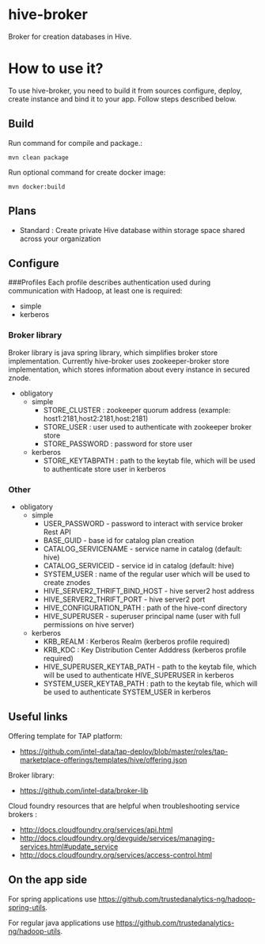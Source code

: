 hive-broker
===========

Broker for creation databases in Hive.

# How to use it?
To use hive-broker, you need to build it from sources configure, deploy, create instance and bind it to your app. Follow steps described below. 

## Build 
Run command for compile and package.: 
```
mvn clean package
```
Run optional command for create docker image:
```
mvn docker:build
```

## Plans

  * Standard : Create private Hive database within storage space shared across your organization

## Configure

###Profiles 
Each profile describes authentication used during communication with Hadoop, at least one is required: 

  * simple
  * kerberos
  
### Broker library
Broker library is java spring library, which simplifies broker store implementation. Currently hive-broker uses zookeeper-broker store implementation, which stores information about every instance in secured znode.

* obligatory
  * simple
    * STORE_CLUSTER : zookeeper quorum address (example: host1:2181,host2:2181,host:2181)
    * STORE_USER : user used to authenticate with zookeeper broker store
    * STORE_PASSWORD : password for store user
  * kerberos
    * STORE_KEYTABPATH : path to the keytab file, which will be used to authenticate store user in kerberos

### Other
* obligatory
  * simple
    * USER_PASSWORD - password to interact with service broker Rest API
    * BASE_GUID - base id for catalog plan creation
    * CATALOG_SERVICENAME - service name in catalog (default: hive)
    * CATALOG_SERVICEID - service id in catalog (default: hive)
    * SYSTEM_USER : name of the regular user which will be used to create znodes
    * HIVE_SERVER2_THRIFT_BIND_HOST - hive server2 host address
    * HIVE_SERVER2_THRIFT_PORT - hive server2 port
    * HIVE_CONFIGURATION_PATH : path of the hive-conf directory
    * HIVE_SUPERUSER - superuser principal name (user with full permissions on hive server) 
  * kerberos
    * KRB_REALM : Kerberos Realm (kerberos profile required)
    * KRB_KDC : Key Distribution Center Adddress (kerberos profile required)
    * HIVE_SUPERUSER_KEYTAB_PATH - path to the keytab file, which will be used to authenticate HIVE_SUPERUSER in kerberos
    * SYSTEM_USER_KEYTAB_PATH : path to the keytab file, which will be used to authenticate SYSTEM_USER in kerberos


## Useful links

Offering template for TAP platform:
 * https://github.com/intel-data/tap-deploy/blob/master/roles/tap-marketplace-offerings/templates/hive/offering.json

Broker library:
 * https://github.com/intel-data/broker-lib    

Cloud foundry resources that are helpful when troubleshooting service brokers : 
 * http://docs.cloudfoundry.org/services/api.html
 * http://docs.cloudfoundry.org/devguide/services/managing-services.html#update_service
 * http://docs.cloudfoundry.org/services/access-control.html

## On the app side

For spring applications use https://github.com/trustedanalytics-ng/hadoop-spring-utils. 

For regular java applications use https://github.com/trustedanalytics-ng/hadoop-utils. 
